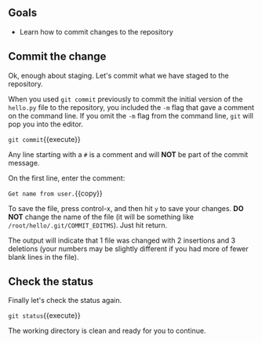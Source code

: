 ## Goals

* Learn how to commit changes to the repository

## Commit the change

Ok, enough about staging.  Let's commit what we have staged to the
repository.

When you used `git commit` previously to commit the initial version
of the `hello.py` file to the repository, you included the `-m` flag
that gave a comment on the command line.  If you omit the `-m` flag
from the command line, `git` will pop you into the editor.

`git commit`{{execute}}

Any line starting with a `#` is a comment and will **NOT** be part
of the commit message.

On the first line, enter the comment:

`Get name from user.`{{copy}}

To save the file, press control-x, and then hit `y` to save your changes.
**DO NOT** change the name of the file (it will be something like
  `/root/hello/.git/COMMIT_EDITMS`).  Just hit return.


The output will indicate that 1 file was changed with 2 insertions and 3
deletions (your numbers may be slightly different if you had more of
fewer blank lines in the file).

## Check the status

Finally let's check the status again.

`git status`{{execute}}

The working directory is clean and ready for you to continue.

